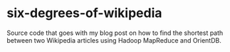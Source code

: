 # six-degrees-of-wikipedia
Source code that goes with my blog post on how to find the shortest path between two Wikipedia articles using Hadoop MapReduce and OrientDB.
